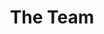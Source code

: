 ---
title: "The Team"
image: "/img/team-hero.jpg"
team_members:
  - name: "DR CHARLOTTE RAE"
    role: "Founder & lead trial consultant"
    photo: "/img/PsyPortrait-29.jpg"
    bio: "As an Associate Professor at the University of Sussex, Charlotte specialises in the psychology of wellbeing and workplace performance. Since 2022 she has been responsible for monitoring the impact of the 4 day work week on organisations and teams, reporting data back to employers and their staff. 
        Over three years working closely with businesses, Charlotte has become the UK’s leading quantitative researcher on the 4 day week, proving its impact on wellbeing and productivity, and identifying many of the most common challenges that organisations face as they adjust to new working practices. 
        Charlotte will consult with you ahead of a trial period to help answer your questions, address your concerns and prepare effectively, as well as accurately measuring the effect on your organisation and its people."
    email: "Charlotte@sussex4dayweek.co.uk"
    research_text: "Read more about Charlotte's academic research here"
    research_link: "https://example.com/research"
  - name: "AMELIA DASS"
    role: "Trial Assistant"
    bio: "Amelia helps staff taking part in the programme complete all their trial measures, such as wellbeing and workplace performance questionnaires. Amelia also supports our data analytics, transforming employees’ data into a custom report for each employer, to showcase detailed findings on what changes have taken place.
        Amelia is experienced in working with participants to ensure a smooth journey through the trial. As with all the Sussex 4 Day Week team, Amelia can also attest to the value of a 4 day week, having adopted it ourselves!"
  - name: "DR RHIANNON ARMITAGE & DR NICK SOULTER"
    role: "Trial Researchers"
    bio: "Rhiannon and Nick are postdoctoral researchers at the University of Sussex, specialising in the psychology and neuroscience of the 4 day week.
        Staff can opt in to additional research as part of the Sussex 4 Day Week trial programme, such as taking part in MRI brain scans and blood samples. Rhiannon and Nick work with staff who choose take part in additional research tests to make their research visit to the University of Sussex a smooth one. Staff who opt in to additional tests can also choose to receive their personal results, such as their MRI brain scan and a report on how their wellbeing changes during the trial. "
---